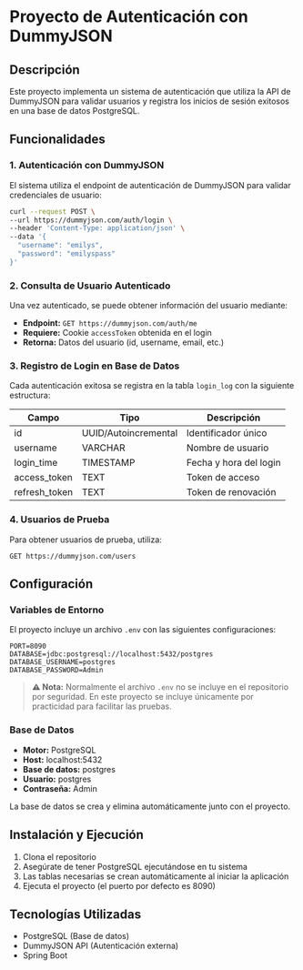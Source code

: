 # Proyecto de Autenticación con DummyJSON

## Descripción

Este proyecto implementa un sistema de autenticación que utiliza la API de DummyJSON para validar usuarios y registra los inicios de sesión exitosos en una base de datos PostgreSQL.

## Funcionalidades

### 1. Autenticación con DummyJSON
El sistema utiliza el endpoint de autenticación de DummyJSON para validar credenciales de usuario:

```bash
curl --request POST \
--url https://dummyjson.com/auth/login \
--header 'Content-Type: application/json' \
--data '{
  "username": "emilys",
  "password": "emilyspass"
}'
```

### 2. Consulta de Usuario Autenticado
Una vez autenticado, se puede obtener información del usuario mediante:
- **Endpoint:** `GET https://dummyjson.com/auth/me`
- **Requiere:** Cookie `accessToken` obtenida en el login
- **Retorna:** Datos del usuario (id, username, email, etc.)

### 3. Registro de Login en Base de Datos
Cada autenticación exitosa se registra en la tabla `login_log` con la siguiente estructura:

| Campo | Tipo | Descripción |
|-------|------|-------------|
| id | UUID/Autoincremental | Identificador único |
| username | VARCHAR | Nombre de usuario |
| login_time | TIMESTAMP | Fecha y hora del login |
| access_token | TEXT | Token de acceso |
| refresh_token | TEXT | Token de renovación |

### 4. Usuarios de Prueba
Para obtener usuarios de prueba, utiliza:
```
GET https://dummyjson.com/users
```

## Configuración

### Variables de Entorno
El proyecto incluye un archivo `.env` con las siguientes configuraciones:

```env
PORT=8090
DATABASE=jdbc:postgresql://localhost:5432/postgres
DATABASE_USERNAME=postgres
DATABASE_PASSWORD=Admin
```

> **⚠️ Nota:** Normalmente el archivo `.env` no se incluye en el repositorio por seguridad. En este proyecto se incluye únicamente por practicidad para facilitar las pruebas.

### Base de Datos
- **Motor:** PostgreSQL
- **Host:** localhost:5432
- **Base de datos:** postgres
- **Usuario:** postgres
- **Contraseña:** Admin

La base de datos se crea y elimina automáticamente junto con el proyecto.

## Instalación y Ejecución

1. Clona el repositorio
2. Asegúrate de tener PostgreSQL ejecutándose en tu sistema
3. Las tablas necesarias se crean automáticamente al iniciar la aplicación
4. Ejecuta el proyecto (el puerto por defecto es 8090)

## Tecnologías Utilizadas

- PostgreSQL (Base de datos)
- DummyJSON API (Autenticación externa)
- Spring Boot
